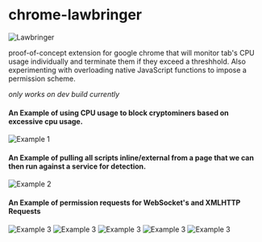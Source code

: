 # chrome-lawbringer
![Lawbringer](https://i.imgur.com/KLD4C1u.png)

proof-of-concept extension for google chrome that will monitor tab's CPU usage individually and terminate them if they exceed a threshhold. Also experimenting with overloading native JavaScript functions to impose a permission scheme.

*only works on dev build currently*

#### An Example of using CPU usage to block cryptominers based on excessive cpu usage.
![Example 1](https://i.imgur.com/VwpbG2E.png)

#### An Example of pulling all scripts inline/external from a page that we can then run against a service for detection.
![Example 2](https://i.imgur.com/uOlKBq3.png)

#### An Example of permission requests for WebSocket's and XMLHTTP Requests
![Example 3](https://i.imgur.com/6XKqEB7.png)
![Example 3](https://i.imgur.com/6kawftb.png)
![Example 3](https://i.imgur.com/ppEmcWw.png)
![Example 3](https://i.imgur.com/z6Abzti.png)
![Example 3](https://i.imgur.com/UqQz1Gc.png)
